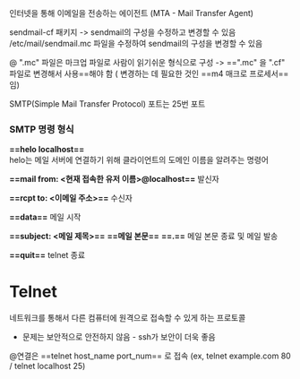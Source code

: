 인터넷을 통해 이메일을 전송하는 에이전트 (MTA - Mail Transfer Agent)

sendmail-cf 패키지 -> sendmail의 구성을 수정하고 변경할 수 있음
/etc/mail/sendmail.mc 파일을 수정하여 sendmail의 구성을 변경할 수 있음

@ ".mc" 파일은 마크업 파일로 사람이 읽기쉬운 형식으로 구성 -> ==".mc" 을 ".cf" 파일로 변경해서 사용==해야 함 ( 변경하는 데 필요한 것인 ==m4 매크로 프로세서==임)

SMTP(Simple Mail Transfer Protocol) 포트는 25번 포트
### SMTP 명령 형식
__==helo localhost==__                                                   
helo는 메일 서버에 연결하기 위해 클라이언트의 도메인 이름을 알려주는 명령어 

__==mail from: <현재 접속한 유저 이름>@localhost==__
발신자 

__==rcpt to: <이메일 주소>==__
수신자 

__==data==__
메일 시작 

__==subject: <메일 제목>==__
__==메일 본문==__
__==.==__ 
메일 본문 종료 및 메일 발송

__==quit==__
telnet 종료
# Telnet
네트워크를 통해서 다른 컴퓨터에 원격으로 접속할 수 있게 하는 프로토콜
- 문제는 보안적으로 안전하지 않음 - ssh가 보안이 더욱 좋음

@연결은 ==telnet host_name port_num== 로 접속 (ex, telnet example.com 80 / telnet localhost 25)
